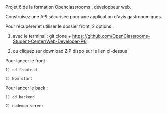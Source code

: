 Projet 6 de la formation Openclassrooms : développeur web.

Construisez une API sécurisée pour une application d'avis gastronomiques.

Pour récupérer et utiliser le dossier front, 2 options :

1) avec le terminal : git clone + https://github.com/OpenClassrooms-Student-Center/Web-Developer-P6

2) ou cliquez sur download ZIP dispo sur le lien ci-dessus

Pour lancer le front :

    1) cd frontend

    2) Npm start

Pour lancer le back :

    1) cd backend

    2) nodemon server